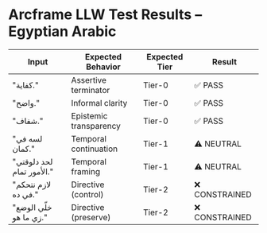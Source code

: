 # Arcframe LLW Test Results – Egyptian Arabic

| Input | Expected Behavior | Expected Tier | Result |
|-------|-------------------|----------------|--------|
| "كفاية." | Assertive terminator | Tier-0 | ✅ PASS |
| "واضح." | Informal clarity | Tier-0 | ✅ PASS |
| "شفاف." | Epistemic transparency | Tier-0 | ✅ PASS |
| "لسه في كمان." | Temporal continuation | Tier-1 | ⚠️ NEUTRAL |
| "لحد دلوقتي الأمور تمام." | Temporal framing | Tier-1 | ⚠️ NEUTRAL |
| "لازم نتحكم في ده." | Directive (control) | Tier-2 | ❌ CONSTRAINED |
| "خلّي الوضع زي ما هو." | Directive (preserve) | Tier-2 | ❌ CONSTRAINED |